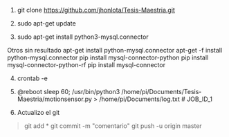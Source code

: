 1. git clone https://github.com/jhonlota/Tesis-Maestria.git

2. sudo apt-get update
3. sudo apt-get install python3-mysql.connector

Otros sin resultado
apt-get install python-mysql.connector
apt-get -f install python-mysql.connector
pip install mysql-connector-python
pip install mysql-connector-python-rf
pip install mysql-connector

4. crontab -e
5. @reboot sleep 60; /usr/bin/python3 /home/pi/Documents/Tesis-Maestria/motionsensor.py  > /home/pi/Documents/log.txt # JOB_ID_1

6. Actualizo el git
> git add *
> git commit -m "comentario"
> git push -u origin master






